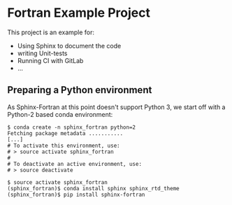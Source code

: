 # Fortran Example Project

This project is an example for:

* Using Sphinx to document the code
* writing Unit-tests
* Running CI with GitLab
* ...


## Preparing a Python environment

As Sphinx-Fortran at this point doesn't support Python 3,
we start off with a Python-2 based conda environment:

```console
$ conda create -n sphinx_fortran python=2 
Fetching package metadata ...........
[...]
# To activate this environment, use:
# > source activate sphinx_fortran
#
# To deactivate an active environment, use:
# > source deactivate

$ source activate sphinx_fortran
(sphinx_fortran)$ conda install sphinx sphinx_rtd_theme
(sphinx_fortran)$ pip install sphinx-fortran

```
